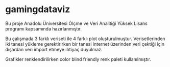# gamingdataviz
Bu proje Anadolu Üniversitesi Ölçme ve Veri Analitiği Yüksek Lisans programı kapsamında hazırlanmıştır.

Bu çalışmada 3 farklı veriseti ile 4 farklı plot oluşturulmuştur. Verisetlerinden iki tanesi yükleme gerektirirken bir tanesi internet üzerinden veri çektiği için dışardan veri import etmeye ihtiyaç duyulmaz.

Grafikler renklendirilirken color blind friendly renk paleti kullanılmıştır.
